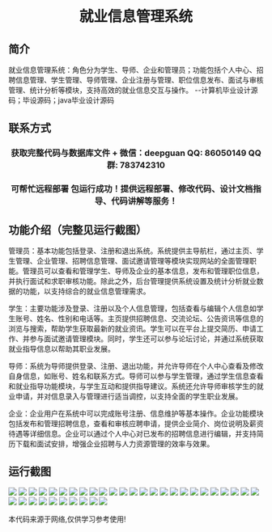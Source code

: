 <p><h1 align="center">就业信息管理系统</h1></p>

## 简介
就业信息管理系统：角色分为学生、导师、企业和管理员；功能包括个人中心、招聘信息管理、学生管理、导师管理、企业注册与管理、职位信息发布、面试与审核管理、统计分析等模块，支持高效的就业信息交互与操作。    --计算机毕业设计源码；毕设源码；java毕业设计源码


## 联系方式
<p><h3 align="center">获取完整代码与数据库文件 + 微信：deepguan QQ: 86050149 QQ群: 783742310</h3></p>
<p><h3 align="center">可帮忙远程部署 包运行成功！提供远程部署、修改代码、设计文档指导、代码讲解等服务！</h3></p>

## 功能介绍（完整见运行截图）
管理员：基本功能包括登录、注册和退出系统。系统提供主导航栏，通过主页、学生管理、企业管理、招聘信息管理、面试邀请管理等模块实现网站的全面管理职能。管理员可以查看和管理学生、导师及企业的基本信息，发布和管理职位信息，并执行面试和求职审核功能。除此之外，后台管理提供系统设置及统计分析就业数据的功能，以支持综合的就业信息管理需求。

学生：主要功能涉及登录、注册以及个人信息管理，包括查看与编辑个人信息如学生账号、姓名、性别和电话等。主页提供招聘信息、交流论坛、公告资讯等信息的浏览与搜索，帮助学生获取最新的就业资讯。学生可以在平台上提交简历、申请工作、并参与面试邀请管理模块。同时，学生还可以参与论坛讨论，并通过系统获取就业指导信息以帮助其职业发展。

导师：系统为导师提供登录、注册、退出功能，并允许导师在个人中心查看及修改自身信息，如账号、姓名和联系方式。导师可以参与学生管理，通过学生信息查看和就业指导功能模块，与学生互动和提供指导建议。系统还允许导师审核学生的就业申请，并对信息录入与管理进行适当调控，以支持全面的学生职业发展。

企业：企业用户在系统中可以完成账号注册、信息维护等基本操作。企业功能模块包括发布和管理招聘信息，查看和审核应聘申请，提供企业简介、岗位说明及薪资待遇等详细信息。企业可以通过个人中心对已发布的招聘信息进行编辑，并支持简历下载和面试安排，增强企业招聘与人力资源管理的效率与效果。


## 运行截图
![](img/001.jpg)
![](img/002.jpg)
![](img/003.jpg)
![](img/004.jpg)
![](img/005.jpg)
![](img/006.jpg)
![](img/007.jpg)
![](img/008.jpg)
![](img/009.jpg)
![](img/010.jpg)
![](img/011.jpg)
![](img/012.jpg)
![](img/013.jpg)
![](img/014.jpg)
![](img/015.jpg)
![](img/016.jpg)
![](img/017.jpg)
![](img/018.jpg)
![](img/019.jpg)
![](img/020.jpg)
![](img/021.jpg)
![](img/022.jpg)
![](img/023.jpg)
![](img/024.jpg)
![](img/025.jpg)
![](img/026.jpg)
![](img/027.jpg)
![](img/028.jpg)
![](img/029.jpg)
![](img/030.jpg)
![](img/031.jpg)
![](img/032.jpg)
![](img/033.jpg)
![](img/034.jpg)
![](img/035.jpg)

<p>本代码来源于网络,仅供学习参考使用!</p>
